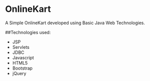 OnlineKart
==========

A Simple OnlineKart developed using Basic Java Web Technologies.

##Technologies used:

* JSP
* Servlets
* JDBC
* Javascript
* HTML5
* Bootstrap
* jQuery




